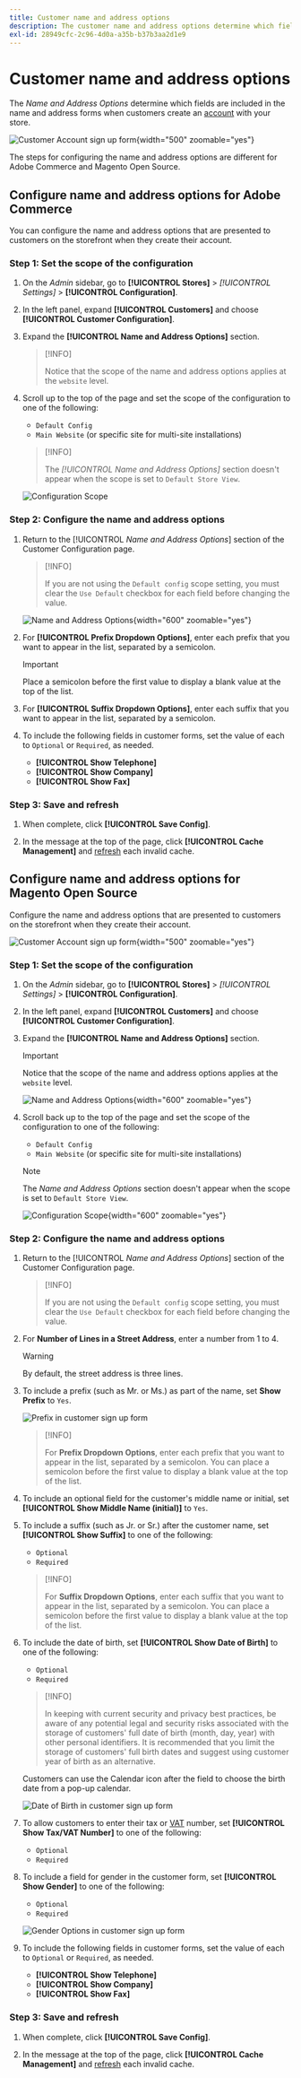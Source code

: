 ```yaml
---
title: Customer name and address options
description: The customer name and address options determine which fields are included in the name and address forms.
exl-id: 28949cfc-2c96-4d0a-a35b-b37b3aa2d1e9
---
```

# Customer name and address options

The _Name and Address Options_ determine which fields are included in the name and address forms when customers create an [account](../customers/account-create.md) with your store.

![Customer Account sign up form](assets/storefront-customer-account-address-book.png){width="500" zoomable="yes"}

The steps for configuring the name and address options are different for Adobe Commerce and Magento Open Source.

## Configure name and address options for Adobe Commerce

You can configure the name and address options that are presented to customers on the storefront when they create their account.

### Step 1: Set the scope of the configuration

1. On the _Admin_ sidebar, go to **[!UICONTROL Stores]** > _[!UICONTROL Settings]_ > **[!UICONTROL Configuration]**.

1. In the left panel, expand **[!UICONTROL Customers]** and choose **[!UICONTROL Customer Configuration]**.

1. Expand the **[!UICONTROL Name and Address Options]** section.

   >[!INFO]
   >
   >Notice that the scope of the name and address options applies at the `website` level.

1. Scroll up to the top of the page and set the scope of the configuration to one of the following:

   - `Default Config`
   - `Main Website` (or specific site for multi-site installations)

   >[!INFO]
   >
   >The _[!UICONTROL Name and Address Options]_ section doesn't appear when the scope is set to `Default Store View`.

   ![Configuration Scope](assets/customer-configuration-scope-ee.png)

### Step 2: Configure the name and address options

1. Return to the [!UICONTROL _Name and Address Options_] section of the Customer Configuration page.

   >[!INFO]
   >
   > If you are not using the `Default config` scope setting, you must clear the `Use Default` checkbox for each field before changing the value.

   ![Name and Address Options](../configuration-reference/customers/assets/customer-configuration-name-address-options-ee.png){width="600" zoomable="yes"}

1. For **[!UICONTROL Prefix Dropdown Options]**, enter each prefix that you want to appear in the list, separated by a semicolon.

   >[!IMPORTANT]
   >
   >Place a semicolon before the first value to display a blank value at the top of the list.

1. For **[!UICONTROL Suffix Dropdown Options]**, enter each suffix that you want to appear in the list, separated by a semicolon.

1. To include the following fields in customer forms, set the value of each to `Optional` or `Required`, as needed.

   - **[!UICONTROL Show Telephone]**
   - **[!UICONTROL Show Company]**
   - **[!UICONTROL Show Fax]**

### Step 3: Save and refresh

1. When complete, click **[!UICONTROL Save Config]**.

1. In the message at the top of the page, click **[!UICONTROL Cache Management]** and [refresh](../systems/cache-management.md) each invalid cache.

## Configure name and address options for Magento Open Source

Configure the name and address options that are presented to customers on the storefront when they create their account.

![Customer Account sign up form](assets/storefront-customer-account-signup.png){width="500" zoomable="yes"}

### Step 1: Set the scope of the configuration

1. On the _Admin_ sidebar, go to **[!UICONTROL Stores]** > _[!UICONTROL Settings]_ > **[!UICONTROL Configuration]**.

1. In the left panel, expand **[!UICONTROL Customers]** and choose **[!UICONTROL Customer Configuration]**.

1. Expand the **[!UICONTROL Name and Address Options]** section.

   >[!IMPORTANT]
   >
   > Notice that the scope of the name and address options applies at the `website` level.

   ![Name and Address Options](../configuration-reference/customers/assets/customer-configuration-name-address-options-ce.png){width="600" zoomable="yes"}

1. Scroll back up to the top of the page and set the scope of the configuration to one of the following:

   - `Default Config`
   - `Main Website` (or specific site for multi-site installations)

   >[!NOTE]
   >
   >The _Name and Address Options_ section doesn't appear when the scope is set to `Default Store View`.

   ![Configuration Scope](assets/configuration-scope.png){width="600" zoomable="yes"}

### Step 2: Configure the name and address options

1. Return to the [!UICONTROL _Name and Address Options_] section of the Customer Configuration page.

   >[!INFO]
   >
   >If you are not using the `Default config` scope setting, you must clear the `Use Default` checkbox for each field before changing the value.

1. For **Number of Lines in a Street Address**, enter a number from 1 to 4.

   >[!WARNING]
   >
   >By default, the street address is three lines.

1. To include a prefix (such as Mr. or Ms.) as part of the name, set **Show Prefix** to `Yes`.

   ![Prefix in customer sign up form](assets/storefront-customer-account-prefix.png)

   >[!INFO]
   >
   >For **Prefix Dropdown Options**, enter each prefix that you want to appear in the list, separated by a semicolon. You can place a semicolon before the first value to display a blank value at the top of the list.

1. To include an optional field for the customer's middle name or initial, set **[!UICONTROL Show Middle Name (initial)]** to `Yes`.

1. To include a suffix (such as Jr. or Sr.) after the customer name, set **[!UICONTROL Show Suffix]** to one of the following:

   - `Optional`
   - `Required`

   >[!INFO]
   >
   >For **Suffix Dropdown Options**, enter each suffix that you want to appear in the list, separated by a semicolon. You can place a semicolon before the first value to display a blank value at the top of the list.

1. To include the date of birth, set **[!UICONTROL Show Date of Birth]** to one of the following:

   - `Optional`
   - `Required`

   >[!INFO]
   >
   >In keeping with current security and privacy best practices, be aware of any potential legal and security risks associated with the storage of customers' full date of birth (month, day, year) with other personal identifiers. It is recommended that you limit the storage of customers' full birth dates and suggest using customer year of birth as an alternative.

   Customers can use the Calendar icon after the field to choose the birth date from a pop-up calendar.

   ![Date of Birth in customer sign up form](assets/storefront-customer-account-date-of-birth.png)

1. To allow customers to enter their tax or [VAT](../stores-purchase/vat.md) number, set **[!UICONTROL Show Tax/VAT Number]** to one of the following:

   - `Optional`
   - `Required`

1. To include a field for gender in the customer form, set **[!UICONTROL Show Gender]** to one of the following:

   - `Optional`
   - `Required`

   ![Gender Options in customer sign up form](assets/storefront-customer-account-gender.png)

1. To include the following fields in customer forms, set the value of each to `Optional` or `Required`, as needed.

   - **[!UICONTROL Show Telephone]**
   - **[!UICONTROL Show Company]**
   - **[!UICONTROL Show Fax]**

### Step 3: Save and refresh

1. When complete, click **[!UICONTROL Save Config]**.

1. In the message at the top of the page, click **[!UICONTROL Cache Management]** and [refresh](../systems/cache-management.md) each invalid cache.
